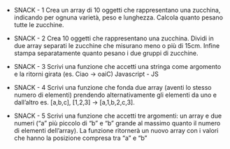 -  SNACK - 1
   Crea un array di 10 oggetti che rappresentano una zucchina, indicando
   per ognuna varietà, peso e lunghezza.
   Calcola quanto pesano tutte le zucchine.

-  SNACK - 2
   Crea 10 oggetti che rappresentano una zucchina.
   Dividi in due array separati le zucchine che misurano meno o più di 15cm.
   Infine stampa separatamente quanto pesano i due gruppi di zucchine.

-  SNACK - 3
   Scrivi una funzione che accetti una stringa come argomento e la ritorni
   girata (es. Ciao -> oaiC)
   Javascript - JS

-  SNACK - 4
   Scrivi una funzione che fonda due array (aventi lo stesso numero di
   elementi) prendendo alternativamente gli elementi da uno e dall’altro
   es. [a,b,c], [1,2,3] → [a,1,b,2,c,3].

-  SNACK - 5
   Scrivi una funzione che accetti tre argomenti:
   un array e due numeri (“a” più piccolo di “b” e “b” grande al massimo
   quanto il numero di elementi dell’array).
   La funzione ritornerà un nuovo array con i valori che hanno la posizione
   compresa tra “a” e “b”
